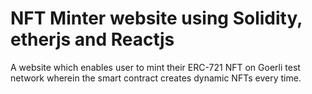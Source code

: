 # NFT Minter website using Solidity, etherjs and Reactjs

A website which enables user to mint their ERC-721 NFT on Goerli test network wherein the smart contract creates dynamic NFTs every time.
